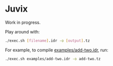# Juvix

Work in progress.

Play around with:

```bash
./exec.sh [filename].idr -o [output].tz
```

For example, to compile [examples/add-two.idr](examples/add-two.idr), run:

```bash
./exec.sh examples/add-two.idr -o add-two.tz
```
